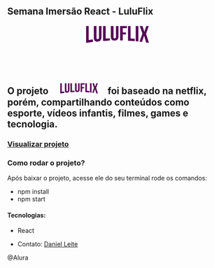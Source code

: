 
## Semana Imersão React - LuluFlix 
<p align="center">
<img width="150px" src="src/assets/img/Logo.png">
</p>

## ⠀⠀⠀⠀ ⠀⠀⠀⠀

## O projeto ⠀ <img width="90px" src="src/assets/img/Logo.png"> ⠀foi baseado na netflix, porém, compartilhando conteúdos como esporte, vídeos infantis, filmes, games e tecnologia.

### [Visualizar projeto](https://vercel.com/danielleite20/luluflix)

### Como rodar o projeto?
Após baixar o projeto, acesse ele do seu terminal rode os comandos:

* npm install
* npm start

#### Tecnologias: 
 * React

- Contato: [Daniel Leite](https://www.linkedin.com/in/daniel-c%C3%A9sar-silva-leite-550818b8/)

@Alura